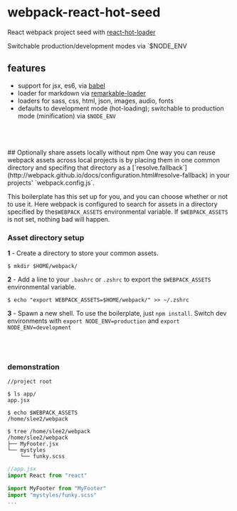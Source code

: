 # webpack-react-hot-seed
React webpack project seed with <a href="https://github.com/gaearon/react-hot-loader/">react-hot-loader</a>

Switchable production/development modes via `$NODE_ENV

## features
- support for jsx, es6, via [babel](https://babeljs.io/)
- loader for markdown via [remarkable-loader](https://github.com/unindented/remarkable-loader)
- loaders for sass, css, html, json, images, audio, fonts
- defaults to development mode (hot-loading); switchable to production mode (minification) via `$NODE_ENV`

<br>
<br><br>
## Optionally share assets locally without npm
One way you can reuse webpack assets across local projects is by placing them in one common directory and specifing that directory as a [`resolve.fallback`](http://webpack.github.io/docs/configuration.html#resolve-fallback) in your projects' `webpack.config.js`.

This boilerplate has this set up for you, and you can choose whether or not to use it. Here webpack is configured to search for assets in a directory specified by the`$WEBPACK_ASSETS` environmental variable. If `$WEBPACK_ASSETS` is not set, nothing bad will happen.


### Asset directory setup
**1** -  Create a directory to store your common assets.

```
$ mkdir $HOME/webpack/
```

**2** -  Add a line to your `.bashrc` or `.zshrc` to export the `$WEBPACK_ASSETS` environmental variable.
```
$ echo "export WEBPACK_ASSETS=$HOME/webpack/" >> ~/.zshrc
```

**3** -  Spawn a new shell. To use the boilerplate, just `npm install`. Switch dev environments with `export NODE_ENV=production` and `export NODE_ENV=development`

<br>
<br>

### demonstration

```
//project root

$ ls app/
app.jsx

$ echo $WEBPACK_ASSETS
/home/slee2/webpack

$ tree /home/slee2/webpack
/home/slee2/webpack
├── MyFooter.jsx
└── mystyles
    └── funky.scss

```
```javascript
//app.jsx
import React from "react"

import MyFooter from "MyFooter"
import "mystyles/funky.scss"
...
```
